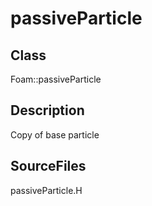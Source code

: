 # passiveParticle 
## Class
Foam::passiveParticle

## Description
Copy of base particle

## SourceFiles
passiveParticle.H

